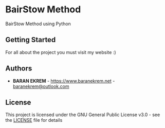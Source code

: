 # BairStow Method

BairStow Method using Python

## Getting Started

For all about the project you must visit my website :)

## Authors

* **BARAN EKREM** - https://www.baranekrem.net - baranekrem@outlook.com

## License

This project is licensed under the GNU General Public License v3.0 - see the [LICENSE](LICENSE) file for details
